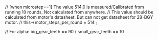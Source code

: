 
// [when microstep==1] The value 514.0 is measured/Calibrated from running 10 rounds, Not calculated from anywhere.
// This value should be calculated from motor's datasheet.  But can not get datasheet for 28-BGY motor.
// this->motor_steps_per_round = 514 ;

// For alpha:   big_gear_teeth == 90 / small_gear_teeth == 10